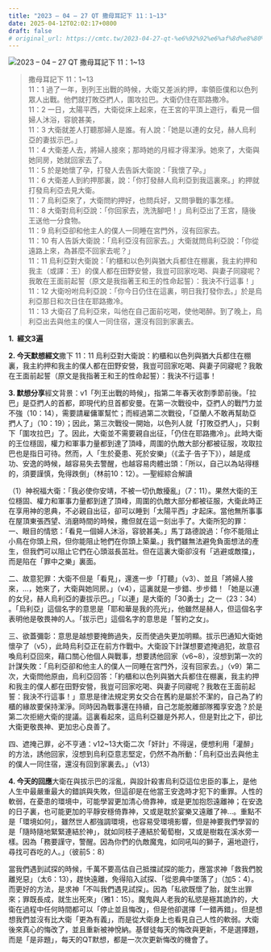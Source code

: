 ```yaml
---
title: "2023 – 04 – 27 QT 撒母耳記下 11：1~13"
date: 2025-04-12T02:02:17+0800
draft: false
# original_url: https://cmtc.tw/2023-04-27-qt-%e6%92%92%e6%af%8d%e8%80%b3%e8%a8%98%e4%b8%8b-11%ef%bc%9a113
---
```


![2023 – 04 – 27 QT 撒母耳記下 11：1~13](/images/qt.jpg  "2023 – 04 – 27 QT 撒母耳記下 11：1~13")

> 撒母耳記下 11：1~13  
> 11：1 過了一年，到列王出戰的時候，大衛又差派約押，率領臣僕和以色列眾人出戰。他們就打敗亞捫人，圍攻拉巴。大衛仍住在耶路撒冷。  
> 11：2 一日，太陽平西，大衛從床上起來，在王宮的平頂上遊行，看見一個婦人沐浴，容貌甚美，  
> 11：3 大衛就差人打聽那婦人是誰。有人說：「她是以連的女兒，赫人烏利亞的妻拔示巴。」  
> 11：4 大衛差人去，將婦人接來；那時她的月經才得潔淨。她來了，大衛與她同房，她就回家去了。  
> 11：5 於是她懷了孕，打發人去告訴大衛說：「我懷了孕。」  
> 11：6 大衛差人到約押那裏，說：「你打發赫人烏利亞到我這裏來。」約押就打發烏利亞去見大衛。  
> 11：7 烏利亞來了，大衛問約押好，也問兵好，又問爭戰的事怎樣。  
> 11：8 大衛對烏利亞說：「你回家去，洗洗腳吧！」烏利亞出了王宮，隨後王送他一分食物。  
> 11：9 烏利亞卻和他主人的僕人一同睡在宮門外，沒有回家去。  
> 11：10 有人告訴大衛說：「烏利亞沒有回家去。」大衛就問烏利亞說：「你從遠路上來，為甚麼不回家去呢？」  
> 11：11 烏利亞對大衛說：「約櫃和以色列與猶大兵都住在棚裏，我主約押和我主（或譯：王）的僕人都在田野安營，我豈可回家吃喝、與妻子同寢呢？我敢在王面前起誓（原文是我指著王和王的性命起誓）：我決不行這事！」  
> 11：12 大衛吩咐烏利亞說：「你今日仍住在這裏，明日我打發你去。」於是烏利亞那日和次日住在耶路撒冷。  
> 11：13 大衛召了烏利亞來，叫他在自己面前吃喝，使他喝醉。到了晚上，烏利亞出去與他主的僕人一同住宿，還沒有回到家裏去。

**1.  經文3遍**

**2. 今天默想經文**撒下 11：11 烏利亞對大衛說：約櫃和以色列與猶大兵都住在棚裏，我主約押和我主的僕人都在田野安營，我豈可回家吃喝、與妻子同寢呢？我敢在王面前起誓（原文是我指著王和王的性命起誓）：我決不行這事！

**3. 默想分享**經文背景：v1「列王出戰的時候」，指第二年春天收割季節前後。「拉巴」是亞捫人的首都，即現代約旦首都安曼。在第一次戰役中，亞捫人的戰鬥力並不強（10：14），需要請雇傭軍幫忙；而經過第二次戰役，「亞蘭人不敢再幫助亞捫人了」（10：19）；因此，第三次戰役一開始，以色列人就「打敗亞捫人」，只剩下「圍攻拉巴」了。因此，大衛並不需要親自出征，「仍住在耶路撒冷」。此時大衛的王位穩固，權力和軍事力量都到達了頂峰，周圍的仇敵大部分都被征服，攻取拉巴也是指日可待。然而，人「生於憂患、死於安樂」（《孟子·告子下》），越是成功、安逸的時候，越容易失去警醒，也越容易肉體出頭：「所以，自己以為站得穩的，須要謹慎，免得跌倒」（林前10：12）。—聖經綜合解讀

（1）神祝福大衛：「我必使你安靖，不被一切仇敵擾亂」（7：11）。果然大衛的王位穩固、權力和軍事力量都到達了頂峰，周圍的仇敵大部分都被征服，大衛此時正在享用神的恩典，不必親自出征，卻可以睡到「太陽平西」才起床。當他無所事事在屋頂東張西望、消磨時間的時候，撒但就在這一刻出手了。大衛所犯的罪：  
一、眼目的情慾：「看見一個婦人沐浴，容貌甚美。」馬丁路德說過：「你不能阻止小鳥在你頭上飛，但你能阻止牠們在你頭上築巢。」我們雖無法避免負面想法的產生，但我們可以阻止它們在心頭滋長茁壯。但在這裏大衛卻沒有「逃避或敵擋」，而是陷在「罪中之樂」裏面。

二、故意犯罪：大衛不但是「看見」，還進一步「打聽」（v3）、並且「將婦人接來，…，她來了，大衛與她同房。」（v4），這裏就是一步錯、步步錯！「她是以連的女兒，赫人烏利亞的妻拔示巴。」「以連」是大衛的「30勇士」之一（23：34） 。「烏利亞」這個名字的意思是「耶和華是我的亮光」，他雖然是赫人，但這個名字表明他是敬畏神的人。「拔示巴」這個名字的意思是「誓約之女」。

三、欲蓋彌彰：意思是越想要掩飾過失，反而使過失更加明顯。拔示巴通知大衛她懷孕了（v5），此時烏利亞正在前方作戰中。大衛設下計謀想要遮掩過犯，故意召喚烏利亞回來，藉口關心他個人與戰事，想要誘他回家（v6~8），沒想到第一次的計謀失敗：「烏利亞卻和他主人的僕人一同睡在宮門外，沒有回家去。」（v9）第二次，大衛問他原由，烏利亞回答：「約櫃和以色列與猶大兵都住在棚裏，我主約押和我主的僕人都在田野安營，我豈可回家吃喝、與妻子同寢呢？我敢在王面前起誓：我決不行這事！」意思是律法規定男女交合在舊約是屬於不潔的，自己為了約櫃的緣故要保持潔淨。同時因為戰事還在持續，自己怎能脫離部隊獨享安逸？於是第二次拒絕大衛的提議。這裏看起來，這烏利亞雖是外邦人，但是對比之下，卻比大衛更敬畏神、更加忠心良善了。

四、遮掩己罪，必不亨通：v12~13大衛二次「奸計」不得逞，便想利用「灌醉」的方法，誘他回家，沒想到烏利亞意志堅定，仍然不為所動：「烏利亞出去與他主的僕人一同住宿，還沒有回到家裏去。」（v13）

**4. 今天的回應**大衛在與拔示巴的淫亂，與設計殺害烏利亞這位忠臣的事上，是他人生中最嚴重最大的錯誤與失敗，但這卻是在他當王安逸時才犯下的重罪。人性的軟弱，在憂患的環境中，可能學習更加清心倚靠神，或是更加抱怨遠離神；在安逸的日子裏，也可能更加的平靜安穩倚靠神，又或是耽於宴樂又遠離了神…。重點不是「環境如何」，雖然世人都強調環境，也容易受環境影響，但是神要我們學習的是「隨時隨地緊緊連結於神」，就如同枝子連結於葡萄樹，又或是樹栽在溪水旁一樣。因為「務要謹守，警醒。因為你們的仇敵魔鬼，如同吼叫的獅子，遍地遊行，尋找可吞吃的人。」（彼前5：8）

當我們遇到試探的時候，千萬不要高估自己抵擋試探的能力，應當求神「救我們脫離兇惡」（太6：13），趕快遠離，免得陷入試探、「從恩典中墜落了」（加5：4）。而更好的方法，是求神「不叫我們遇見試探」。因為「私欲既懷了胎，就生出罪來；罪既長成，就生出死來」（雅1：15）。魔鬼與人老我的私慾是極其詭詐的，大衛在過程中任何時間都可以「停止並且悔改」，但是他卻選擇「一錯再錯」。但是想想我們並沒有比大衛「更為有義」，而是從大衛身上也看見自己人性的軟弱。大衛後來真心的悔改了，並且重新被神悅納。基督徒每天的悔改與更新，不是選擇題，而是「是非題」，每天的QT默想，都是一次次更新悔改的機會了。